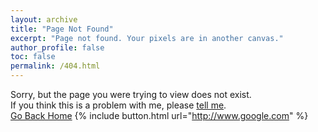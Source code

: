 ```yaml
---
layout: archive
title: "Page Not Found"
excerpt: "Page not found. Your pixels are in another canvas."
author_profile: false
toc: false
permalink: /404.html
---
```


Sorry, but the page you were trying to view does not exist.<br/>
If you think this is a problem with me, please [tell me](mailto:toilamanh2002@gmail.com).<br/>
[Go Back Home](https://in4.manhdinh.dev/)
{% include button.html url="http://www.google.com" %}
